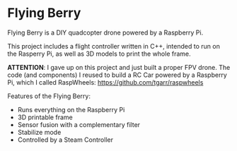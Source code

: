 # Flying Berry
Flying Berry is a DIY quadcopter drone powered by a Raspberry Pi.

This project includes a flight controller written in C++, intended to run on the
Rasperry Pi, as well as 3D models to print the whole frame.

**ATTENTION**: I gave up on this project and just built a proper FPV drone. The code (and components) I reused to build a RC Car powered by a Raspberry Pi, which I called RaspWheels: https://github.com/tgarr/raspwheels 

Features of the Flying Berry:
- Runs everything on the Raspberry Pi
- 3D printable frame
- Sensor fusion with a complementary filter
- Stabilize mode
- Controlled by a Steam Controller

